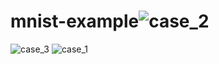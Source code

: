# mnist-example![case_2](https://user-images.githubusercontent.com/26188962/143685490-2e2d2e44-f74d-407d-a247-838c21712752.PNG)
![case_3](https://user-images.githubusercontent.com/26188962/143685493-50904048-39a0-45ac-87c3-cb046cfdf0d2.PNG)
![case_1](https://user-images.githubusercontent.com/26188962/143685496-dc75d384-5fdb-4664-bc14-1cacade8e61e.PNG)
